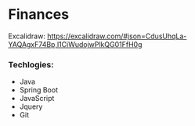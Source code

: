 # Finances
Excalidraw: https://excalidraw.com/#json=CdusUhqLa-YAQAgxF74Bp,l1CiWudojwPlkQG01FfH0g

### Techlogies:
- Java
- Spring Boot
- JavaScript
- Jquery
- Git
